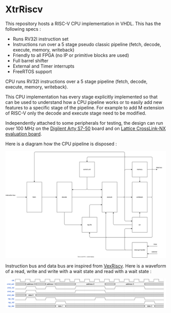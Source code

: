 # XtrRiscv

This repository hosts a RISC-V CPU implementation in VHDL. This has the following specs :
- Runs RV32I instruction set
- Instructions run over a 5 stage pseudo classic pipeline (fetch, decode, execute, memory, writeback)
- Friendly to all FPGA (no IP or primitive blocks are used)
- Full barrel shifter
- External and Timer interrupts
- FreeRTOS support

 CPU runs RV32I instructions over a 5 stage pipeline (fetch, decode, execute, memory, writeback).

This CPU implementation has every stage explicitly implemented so that can be used to understand how a CPU pipeline works or to easily add new features to a specific stage of the pipeline. For example to add M extension of RISC-V only the decode and execute stage need to be modified.

Independently attached to some peripherals for testing, the design can run over 100 MHz on the [Digilent Arty S7-50](https://digilent.com/shop/arty-s7-spartan-7-fpga-development-board) board and on [Lattice CrossLink-NX evaluation board](https://www.latticesemi.com/en/Products/DevelopmentBoardsAndKits/CrossLink-NXEvaluationBoard).

Here is a diagram how the CPU pipeline is disposed : 

![](docs/img/xtr_riscv_pipeline.svg)

Instruction bus and data bus are inspired from [VexRiscv](https://github.com/SpinalHDL/VexRiscv). Here is a waveform of a read, write and write with a wait state and read with a wait state : 

![waveform](docs/img/bus_waveform.svg#dark)